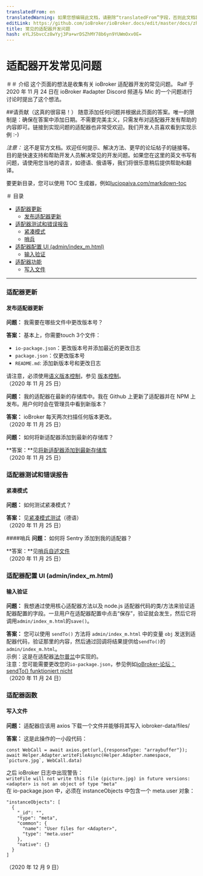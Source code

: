 ```yaml
---
translatedFrom: en
translatedWarning: 如果您想编辑此文档，请删除“translatedFrom”字段，否则此文档将再次自动翻译
editLink: https://github.com/ioBroker/ioBroker.docs/edit/master/docs/zh-cn/dev/adapter-dev-faq.md
title: 常见的适配器开发问题
hash: eYLJSbvcCz8wYyj3Pa+wrDSZhMY78b6yn9YUWmOxv0E=
---
```

# 适配器开发常见问题
＃＃ 介绍
这个页面的想法是收集有关 ioBroker 适配器开发的常见问题。
Ralf 于 2020 年 11 月 24 日在 ioBroker #adapter Discord 频道与 Mic 的一个问题进行讨论时提出了这个想法。

##请贡献（这真的很容易！）
随意添加任何问题并根据此页面的答案。唯一的限制是：确保在答案中添加日期。不需要完美主义，只需发布对适配器开发有帮助的内容即可。链接到实现问题的适配器也非常受欢迎。我们开发人员喜欢看到实现示例 :-)

*注意：* 这不是官方文档。欢迎任何提示、解决方法、更早的论坛帖子的链接等。目的是快速支持和帮助开发人员解决常见的开发问题。如果您在这里的英文书写有问题，请使用您当地的语言，如德语、俄语等，我们将很乐意稍后提供帮助和翻译。

要更新目录，您可以使用 TOC 生成器，例如[luciopaiva.com/markdown-toc](https://luciopaiva.com/markdown-toc/)

＃ 目录
- [适配器更新](#adapter-updates)
  - [发布适配器更新](#publishing-adapter-updates)
- [适配器测试和错误报告](#adapter-testing-and-error-reporting)
  - [紧凑模式](#compact-mode)
  - [哨兵](#sentry)
- [适配器配置 UI (admin/index_m.html)](#adapter-configuration-ui-adminindexmhtml)
  - [输入验证](#input-validation)
- [适配器功能](#adapter-functions)
  - [写入文件](#writing-files)

---

### 适配器更新
#### 发布适配器更新
**问题：** 我需要在哪些文件中更改版本号？

**答案：** 基本上，你需要touch 3个文件：

 * `io-package.json`：更改版本号并添加最近的更改日志
 * `package.json`：仅更改版本号
 * `README.md`: 添加新版本号和更改日志

请注意，必须使用[语义版本控制](https://semver.org/)，参见 [版本控制](https://github.com/ioBroker/ioBroker.docs/blob/master/docs/en/dev/adapterdev.md#versioning)。<br> （2020 年 11 月 25 日）

**问题：** 我的适配器在最新的存储库中。我在 Github 上更新了适配器并在 NPM 上发布。用户何时会在管理员中看到新版本？

**答案：** ioBroker 每天两次扫描任何版本更改。<br> （2020 年 11 月 25 日）

**问题：** 如何将新适配器添加到最新的存储库？

**答案：**见[将新适配器添加到最新存储库](https://github.com/ioBroker/ioBroker.repositories#add-a-new-adapter-to-the-latest-repository)<br> （2020 年 11 月 25 日）

### 适配器测试和错误报告
#### 紧凑模式
**问题：** 如何测试紧凑模式？

**答案：** 见[紧凑模式测试](https://forum.iobroker.net/topic/32789/anleitung-f%C3%BCr-adapter-entwickler-compact-mode-testen)（德语）<br> （2020 年 11 月 25 日）

####哨兵
**问题：** 如何将 Sentry 添加到我的适配器？

**答案：**见[哨兵自述文件](https://github.com/ioBroker/plugin-sentry#readme)<br> （2020 年 11 月 25 日）

### 适配器配置 UI (admin/index_m.html)
#### 输入验证
**问题：** 我想通过使用核心适配器方法以及 node.js 适配器代码的类/方法来验证适配器配置的字段。一旦用户在适配器配置中点击“保存”，验证就会发生，然后它将调用`admin/index_m.html`的`save()`。

**答案：** 您可以使用 `sendTo()` 方法将 `admin/index_m.html` 中的变量 `obj` 发送到适配器代码，验证那里的内容，然后通过回调将结果提供给`sendTo()`的`admin/index_m.html`。<br>示例：这是在适配器[法尔普兰](https://github.com/gaudes/ioBroker.fahrplan)中实现的。<br>注意：您可能需要更改您的`io-package.json`，参见例如[ioBroker-论坛：sendTo() funktioniert nicht](https://forum.iobroker.net/topic/5205/gel%C3%B6st-sendto-in-eigenem-adapter-funktioniert-nicht/)<br> （2020 年 11 月 24 日）

### 适配器函数
#### 写入文件
**问题：** 适配器应该用 axios 下载一个文件并能够将其写入 iobroker-data/files/<adapter>

**答案：** 这是此操作的一小段代码：

```
const WebCall = await axios.get(url,{responseType: "arraybuffer"});
await Helper.Adapter.writeFileAsync(Helper.Adapter.namespace, `picture.jpg`, WebCall.data)
```

之后 ioBroker 日志中出现警告：<br> `writeFile will not write this file (picture.jpg) in future versions: <adapter> is not an object of type "meta"`<br>在 io-package.json 中，必须在 instanceObjects 中包含一个 meta.user 对象：<br>

```
"instanceObjects": [
  {
    "_id": "",
    "type": "meta",
    "common": {
      "name": "User files for <Adapter>",
      "type": "meta.user"
    },
    "native": {}
  }
]
```

（2020 年 12 月 9 日）